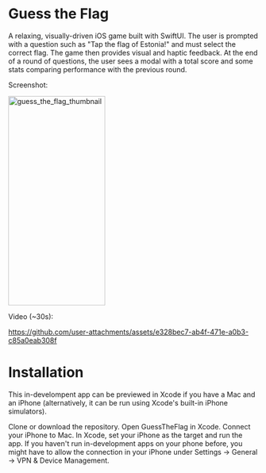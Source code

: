 # Guess the Flag
A relaxing, visually-driven iOS game built with SwiftUI.
The user is prompted with a question such as "Tap the flag of Estonia!" and must select the correct flag. The game then provides visual and haptic feedback. At the end of a round of questions, the user sees a modal with a total score and some stats comparing performance with the previous round.

Screenshot:

<img width="195" height="422" alt="guess_the_flag_thumbnail" src="https://github.com/user-attachments/assets/43a090d7-4173-42c0-bd69-14db6e4ec8a4" />

Video (~30s):



https://github.com/user-attachments/assets/e328bec7-ab4f-471e-a0b3-c85a0eab308f



# Installation

This in-develompent app can be previewed in Xcode if you have a Mac and an iPhone (alternatively, it can be run using Xcode's built-in iPhone simulators).

Clone or download the repository.
Open GuessTheFlag in Xcode.
Connect your iPhone to Mac.
In Xcode, set your iPhone as the target and run the app. If you haven't run in-development apps on your phone before, you might have to allow the connection in your iPhone under Settings -> General -> VPN & Device Management.

